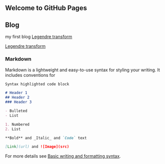 ## Welcome to GitHub Pages

## Blog
 my first blog 
[Legendre transform](https://github.com/raincchio/raincchio.github.io/edit/main/index.md)

[Legendre transform](https://github.com/raincchio/raincchio.github.io/blob/main/legendre_transform.md)

### Markdown

Markdown is a lightweight and easy-to-use syntax for styling your writing. It includes conventions for

```markdown
Syntax highlighted code block

# Header 1
## Header 2
### Header 3

- Bulleted
- List

1. Numbered
2. List

**Bold** and _Italic_ and `Code` text

[Link](url) and ![Image](src)
```

For more details see [Basic writing and formatting syntax](https://docs.github.com/en/github/writing-on-github/getting-started-with-writing-and-formatting-on-github/basic-writing-and-formatting-syntax).


